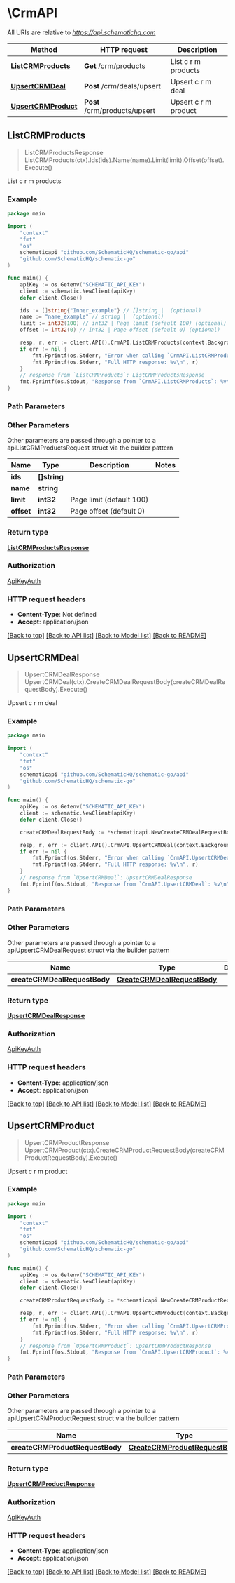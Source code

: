# \CrmAPI

All URIs are relative to *https://api.schematichq.com*

Method | HTTP request | Description
------------- | ------------- | -------------
[**ListCRMProducts**](CrmAPI.md#ListCRMProducts) | **Get** /crm/products | List c r m products
[**UpsertCRMDeal**](CrmAPI.md#UpsertCRMDeal) | **Post** /crm/deals/upsert | Upsert c r m deal
[**UpsertCRMProduct**](CrmAPI.md#UpsertCRMProduct) | **Post** /crm/products/upsert | Upsert c r m product



## ListCRMProducts

> ListCRMProductsResponse ListCRMProducts(ctx).Ids(ids).Name(name).Limit(limit).Offset(offset).Execute()

List c r m products

### Example

```go
package main

import (
	"context"
	"fmt"
	"os"
	schematicapi "github.com/SchematicHQ/schematic-go/api"
	"github.com/SchematicHQ/schematic-go"
)

func main() {
	apiKey := os.Getenv("SCHEMATIC_API_KEY")
	client := schematic.NewClient(apiKey)
	defer client.Close()

	ids := []string{"Inner_example"} // []string |  (optional)
	name := "name_example" // string |  (optional)
	limit := int32(100) // int32 | Page limit (default 100) (optional)
	offset := int32(0) // int32 | Page offset (default 0) (optional)

	resp, r, err := client.API().CrmAPI.ListCRMProducts(context.Background()).Ids(ids).Name(name).Limit(limit).Offset(offset).Execute()
	if err != nil {
		fmt.Fprintf(os.Stderr, "Error when calling `CrmAPI.ListCRMProducts``: %v\n", err)
		fmt.Fprintf(os.Stderr, "Full HTTP response: %v\n", r)
	}
	// response from `ListCRMProducts`: ListCRMProductsResponse
	fmt.Fprintf(os.Stdout, "Response from `CrmAPI.ListCRMProducts`: %v\n", resp)
}
```

### Path Parameters



### Other Parameters

Other parameters are passed through a pointer to a apiListCRMProductsRequest struct via the builder pattern


Name | Type | Description  | Notes
------------- | ------------- | ------------- | -------------
 **ids** | **[]string** |  | 
 **name** | **string** |  | 
 **limit** | **int32** | Page limit (default 100) | 
 **offset** | **int32** | Page offset (default 0) | 

### Return type

[**ListCRMProductsResponse**](ListCRMProductsResponse.md)

### Authorization

[ApiKeyAuth](../README.md#ApiKeyAuth)

### HTTP request headers

- **Content-Type**: Not defined
- **Accept**: application/json

[[Back to top]](#) [[Back to API list]](../README.md#documentation-for-api-endpoints)
[[Back to Model list]](../README.md#documentation-for-models)
[[Back to README]](../README.md)


## UpsertCRMDeal

> UpsertCRMDealResponse UpsertCRMDeal(ctx).CreateCRMDealRequestBody(createCRMDealRequestBody).Execute()

Upsert c r m deal

### Example

```go
package main

import (
	"context"
	"fmt"
	"os"
	schematicapi "github.com/SchematicHQ/schematic-go/api"
	"github.com/SchematicHQ/schematic-go"
)

func main() {
	apiKey := os.Getenv("SCHEMATIC_API_KEY")
	client := schematic.NewClient(apiKey)
	defer client.Close()

	createCRMDealRequestBody := *schematicapi.NewCreateCRMDealRequestBody("CrmCompanyKey_example", "DealExternalId_example") // CreateCRMDealRequestBody | 

	resp, r, err := client.API().CrmAPI.UpsertCRMDeal(context.Background()).CreateCRMDealRequestBody(createCRMDealRequestBody).Execute()
	if err != nil {
		fmt.Fprintf(os.Stderr, "Error when calling `CrmAPI.UpsertCRMDeal``: %v\n", err)
		fmt.Fprintf(os.Stderr, "Full HTTP response: %v\n", r)
	}
	// response from `UpsertCRMDeal`: UpsertCRMDealResponse
	fmt.Fprintf(os.Stdout, "Response from `CrmAPI.UpsertCRMDeal`: %v\n", resp)
}
```

### Path Parameters



### Other Parameters

Other parameters are passed through a pointer to a apiUpsertCRMDealRequest struct via the builder pattern


Name | Type | Description  | Notes
------------- | ------------- | ------------- | -------------
 **createCRMDealRequestBody** | [**CreateCRMDealRequestBody**](CreateCRMDealRequestBody.md) |  | 

### Return type

[**UpsertCRMDealResponse**](UpsertCRMDealResponse.md)

### Authorization

[ApiKeyAuth](../README.md#ApiKeyAuth)

### HTTP request headers

- **Content-Type**: application/json
- **Accept**: application/json

[[Back to top]](#) [[Back to API list]](../README.md#documentation-for-api-endpoints)
[[Back to Model list]](../README.md#documentation-for-models)
[[Back to README]](../README.md)


## UpsertCRMProduct

> UpsertCRMProductResponse UpsertCRMProduct(ctx).CreateCRMProductRequestBody(createCRMProductRequestBody).Execute()

Upsert c r m product

### Example

```go
package main

import (
	"context"
	"fmt"
	"os"
	schematicapi "github.com/SchematicHQ/schematic-go/api"
	"github.com/SchematicHQ/schematic-go"
)

func main() {
	apiKey := os.Getenv("SCHEMATIC_API_KEY")
	client := schematic.NewClient(apiKey)
	defer client.Close()

	createCRMProductRequestBody := *schematicapi.NewCreateCRMProductRequestBody("Currency_example", "Description_example", "ExternalId_example", "Interval_example", "Name_example", float32(123), int32(123), "Sku_example") // CreateCRMProductRequestBody | 

	resp, r, err := client.API().CrmAPI.UpsertCRMProduct(context.Background()).CreateCRMProductRequestBody(createCRMProductRequestBody).Execute()
	if err != nil {
		fmt.Fprintf(os.Stderr, "Error when calling `CrmAPI.UpsertCRMProduct``: %v\n", err)
		fmt.Fprintf(os.Stderr, "Full HTTP response: %v\n", r)
	}
	// response from `UpsertCRMProduct`: UpsertCRMProductResponse
	fmt.Fprintf(os.Stdout, "Response from `CrmAPI.UpsertCRMProduct`: %v\n", resp)
}
```

### Path Parameters



### Other Parameters

Other parameters are passed through a pointer to a apiUpsertCRMProductRequest struct via the builder pattern


Name | Type | Description  | Notes
------------- | ------------- | ------------- | -------------
 **createCRMProductRequestBody** | [**CreateCRMProductRequestBody**](CreateCRMProductRequestBody.md) |  | 

### Return type

[**UpsertCRMProductResponse**](UpsertCRMProductResponse.md)

### Authorization

[ApiKeyAuth](../README.md#ApiKeyAuth)

### HTTP request headers

- **Content-Type**: application/json
- **Accept**: application/json

[[Back to top]](#) [[Back to API list]](../README.md#documentation-for-api-endpoints)
[[Back to Model list]](../README.md#documentation-for-models)
[[Back to README]](../README.md)

